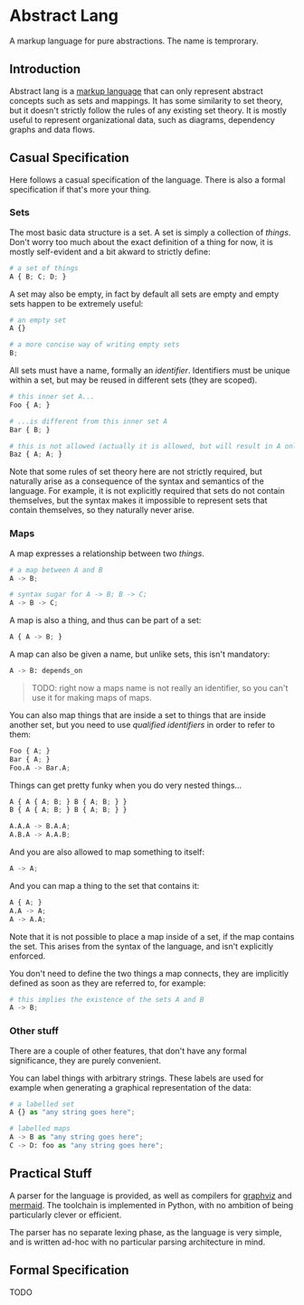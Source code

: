 # Abstract Lang
A markup language for pure abstractions. The name is temprorary.

## Introduction

Abstract lang is a [markup language]() that can only represent abstract concepts such as sets and mappings. It has some similarity to set theory, but it doesn't strictly follow the rules of any existing set theory. It is mostly useful to represent organizational data, such as diagrams, dependency graphs and data flows.

## Casual Specification

Here follows a casual specification of the language. There is also a formal specification if that's more your thing.

### Sets

The most basic data structure is a set. A set is simply a collection of *things*. Don't worry too much about the exact definition of a thing for now, it is mostly self-evident and a bit akward to strictly define:

```python
# a set of things
A { B; C; D; }
```

A set may also be empty, in fact by default all sets are empty and empty sets happen to be extremely useful:

```python
# an empty set
A {}

# a more concise way of writing empty sets
B;
```

All sets must have a name, formally an *identifier*. Identifiers must be unique within a set, but may be reused in different sets (they are scoped).

```python
# this inner set A...
Foo { A; }

# ...is different from this inner set A
Bar { B; }

# this is not allowed (actually it is allowed, but will result in A only being added once to the set)
Baz { A; A; }
```

Note that some rules of set theory here are not strictly required, but naturally arise as a consequence of the syntax and semantics of the language. For example, it is not explicitly required that sets do not contain themselves, but the syntax makes it impossible to represent sets that contain themselves, so they naturally never arise.

### Maps

A map expresses a relationship between two *things*. 

```python
# a map between A and B
A -> B;

# syntax sugar for A -> B; B -> C;
A -> B -> C;
```

A map is also a thing, and thus can be part of a set:

```python
A { A -> B; }
```

A map can also be given a name, but unlike sets, this isn't mandatory:

```python
A -> B: depends_on
```

> TODO: right now a maps name is not really an identifier, so you can't use it for making maps of maps.

You can also map things that are inside a set to things that are inside another set, but you need to use *qualified identifiers* in order to refer to them:

```python
Foo { A; }
Bar { A; }
Foo.A -> Bar.A;
```

Things can get pretty funky when you do very nested things...

```python
A { A { A; B; } B { A; B; } }
B { A { A; B; } B { A; B; } }

A.A.A -> B.A.A;
A.B.A -> A.A.B;
```

And you are also allowed to map something to itself:

```python
A -> A;
```

And you can map a thing to the set that contains it:

```python
A { A; }
A.A -> A;
A -> A.A;
```

Note that it is not possible to place a map inside of a set, if the map contains the set. This arises from the syntax of the language, and isn't explicitly enforced.

You don't need to define the two things a map connects, they are implicitly defined as soon as they are referred to, for example:

```python
# this implies the existence of the sets A and B
A -> B;
```

### Other stuff

There are a couple of other features, that don't have any formal significance, they are purely convenient. 

You can label things with arbitrary strings. These labels are used for example when generating a graphical representation of the data:

```python
# a labelled set
A {} as "any string goes here";

# labelled maps
A -> B as "any string goes here";
C -> D: foo as "any string goes here";
```

## Practical Stuff

A parser for the language is provided, as well as compilers for [graphviz]() and [mermaid](). The toolchain is implemented in Python, with no ambition of being particularly clever or efficient.

The parser has no separate lexing phase, as the language is very simple, and is written ad-hoc with no particular parsing architecture in mind.

## Formal Specification

TODO



